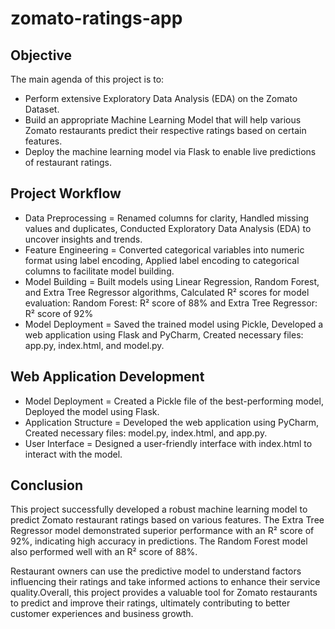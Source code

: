 # zomato-ratings-app

## Objective

The main agenda of this project is to:

* Perform extensive Exploratory Data Analysis (EDA) on the Zomato Dataset.
* Build an appropriate Machine Learning Model that will help various Zomato restaurants predict their respective ratings based on certain features.
* Deploy the machine learning model via Flask to enable live predictions of restaurant ratings.

## Project Workflow

* Data Preprocessing = Renamed columns for clarity, Handled missing values and duplicates, Conducted Exploratory Data Analysis (EDA) to uncover insights and trends.
* Feature Engineering = Converted categorical variables into numeric format using label encoding, Applied label encoding to categorical columns to facilitate model building.
* Model Building = Built models using Linear Regression, Random Forest, and Extra Tree Regressor algorithms, Calculated R² scores for model evaluation: Random Forest: R² score of 88% and Extra Tree Regressor: R² score of 92%
* Model Deployment = Saved the trained model using Pickle, Developed a web application using Flask and PyCharm, Created necessary files: app.py, index.html, and model.py.

## Web Application Development

* Model Deployment = Created a Pickle file of the best-performing model, Deployed the model using Flask.
* Application Structure = Developed the web application using PyCharm, Created necessary files: model.py, index.html, and app.py.
* User Interface = Designed a user-friendly interface with index.html to interact with the model.

## Conclusion

This project successfully developed a robust machine learning model to predict Zomato restaurant ratings based on various features. The Extra Tree Regressor model demonstrated superior performance with an R² score of 92%, indicating high accuracy in predictions. The Random Forest model also performed well with an R² score of 88%.

Restaurant owners can use the predictive model to understand factors influencing their ratings and take informed actions to enhance their service quality.Overall, this project provides a valuable tool for Zomato restaurants to predict and improve their ratings, ultimately contributing to better customer experiences and business growth.

